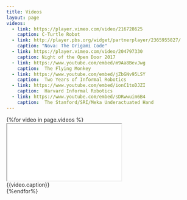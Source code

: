 ```yaml
---
title: Videos
layout: page
videos:
  - link: https://player.vimeo.com/video/216728625
    caption: C-Turtle Robot
  - link: http://player.pbs.org/widget/partnerplayer/2365955827/
    caption: "Nova: The Origami Code"
  - link: https://player.vimeo.com/video/204797330
    caption: Night of the Open Door 2017
  - link: https://www.youtube.com/embed/m9Aa8BevJwg
    caption:  The Flying Monkey
  - link: https://www.youtube.com/embed/jZbGNv95LSY
    caption:  Two Years of Informal Robotics
  - link: https://www.youtube.com/embed/ionC1toDJZI
    caption:  Harvard Informal Robotics
  - link: https://www.youtube.com/embed/sDRwwuim6B4
    caption:  The Stanford/SRI/Meka Underactuated Hand
---
```


<div class="row">
  {%for video in page.videos %}
  <div class="col-sm-6">
    <div class="thumbnail">
    <div class="embed-responsive embed-responsive-16by9">
      <iframe src="{{video.link}}" allowfullscreen></iframe>
    </div>
    <div class="caption">
      {{video.caption}}
    </div>
    </div>
  </div>
  {%endfor%}
</div>

